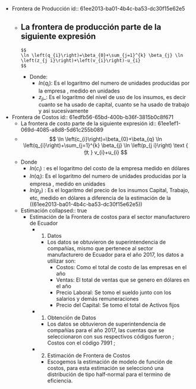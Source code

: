 - Frontera de Producción
  id:: 61ee2013-ba01-4b4c-ba53-dc30f15e62e5
	- La frontera de producción parte de la siguiente expresión
		-
		  $$
		  \ln \left(q_{i}\right)=\beta_{0}+\sum_{j=1}^{k} \beta_{j} \ln \left(z_{j i}\right)+\left(v_{i}\right)-u_{i}
		  $$
		- Donde:
			- $ln(q_i)$: Es el logaritmo del numero de unidades producidas por la empresa , medido en unidades
			- $z_{ji}$_: Es el logaritmo del nivel de uso de los insumos, es decir cuanto se ha usado de capital, cuanto se ha usado de trabajo y asi sucesivamente
- Frontera de Costos
  id:: 61edfb56-65bd-400b-b36f-3815b0c8f671
	- La frontera de costo parte de la siguiente expresión
	  id:: 61ee1ef1-069d-4085-a8d8-5d61c255b089
	-
	  $$
	  \ln \left(c_{i}\right)=\beta_{0}+\beta_{q} \ln \left(q_{i}\right)+\sum_{j=1}^{k} \beta_{j} \ln \left(p_{j i}\right) \text { 㐲 } v_{i}+u_{i}
	  $$
	- Donde
		- $ln(c_i)$ : es el logaritmo del costo de la empresa medido en dólares
		- $ln(q_i)$: Es el logaritmo del numero de unidades producidas por la empresa , medido en unidades
		- $ln(p_{ji})$ : Es el logaritmo del precio de los insumos Capital, Trabajo, etc, medido en dólares a diferencia de la estimación de la ((61ee2013-ba01-4b4c-ba53-dc30f15e62e5))
	- Estimación
	  collapsed:: true
		- Estimación de la Frontera de costos para el sector manufacturero de Ecuador
			- 1. Datos
				- Los datos se obtuvieron de superintendencia de compañías, mismo que pertenece al sector manufacturero de Ecuador para el año 2017, los datos a utilizar son:
					- Costos: Como el total de costo de las empresas en el año
					- Ventas: El total de ventas que se genero en dólares en el año
					- Precio Laboral: Se tomo el sueldo junto con los salarios y demás remuneraciones
					- Precio del Capital: Se tomo el total de Activos fijos
			- 1. Obtención de Datos
				- Los datos se obtuvieron de superintendencia de compañías para el año 2017, las cuentas que se seleccionaron con sus respectivos códigos fueron ; Costos con el código 7991 ;
			- 2. Estimación de Frontera de Costos
				- Escogemos la estimación de modelo de función de costos, para esta estimación se seleccionó una distribución de tipo half-normal para el termino de eficiencia.